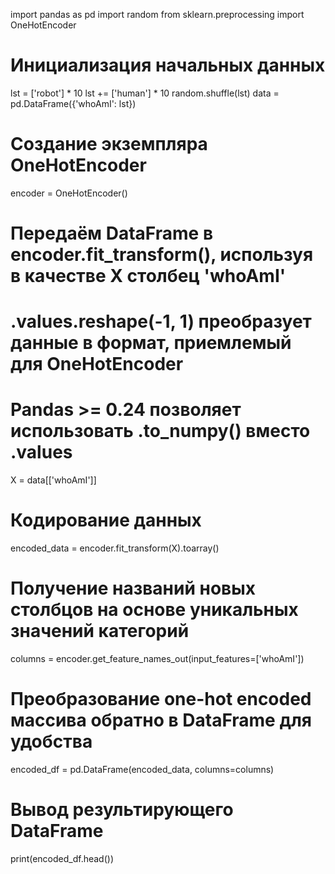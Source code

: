 import pandas as pd
import random
from sklearn.preprocessing import OneHotEncoder

# Инициализация начальных данных
lst = ['robot'] * 10
lst += ['human'] * 10
random.shuffle(lst)
data = pd.DataFrame({'whoAmI': lst})

# Создание экземпляра OneHotEncoder
encoder = OneHotEncoder()

# Передаём DataFrame в encoder.fit_transform(), используя в качестве X столбец 'whoAmI'
# .values.reshape(-1, 1) преобразует данные в формат, приемлемый для OneHotEncoder
# Pandas >= 0.24 позволяет использовать .to_numpy() вместо .values
X = data[['whoAmI']]

# Кодирование данных
encoded_data = encoder.fit_transform(X).toarray()

# Получение названий новых столбцов на основе уникальных значений категорий
columns = encoder.get_feature_names_out(input_features=['whoAmI'])

# Преобразование one-hot encoded массива обратно в DataFrame для удобства
encoded_df = pd.DataFrame(encoded_data, columns=columns)

# Вывод результирующего DataFrame
print(encoded_df.head())
